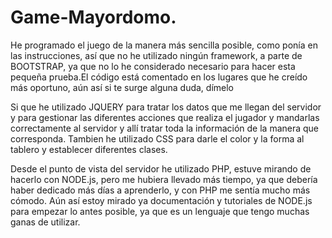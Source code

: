 # Game-Mayordomo.

He programado el juego de la manera más sencilla posible, como ponía en las instrucciones, así que no he utilizado ningún 
framework, a parte de BOOTSTRAP, ya que no lo he considerado necesario para hacer esta pequeña prueba.El código está comentado en los lugares que he creído más oportuno, aún así si te surge alguna duda, dímelo

Si que he utilizado JQUERY para tratar los datos que me llegan del servidor y para gestionar las diferentes acciones que realiza el 
jugador y mandarlas correctamente al servidor y allí tratar toda la información de la manera que corresponda. Tambien he utilizado CSS
para darle el color y la forma al tablero y establecer diferentes clases.

Desde el punto de vista del servidor he utilizado PHP, estuve mirando de hacerlo con NODE.js, pero me hubiera llevado más tiempo, ya
que debería haber dedicado más días a aprenderlo, y con PHP me sentía mucho más cómodo. Aún así estoy mirado ya documentación y
tutoriales de NODE.js para empezar lo antes posible, ya que es un lenguaje que tengo muchas ganas de utilizar. 



